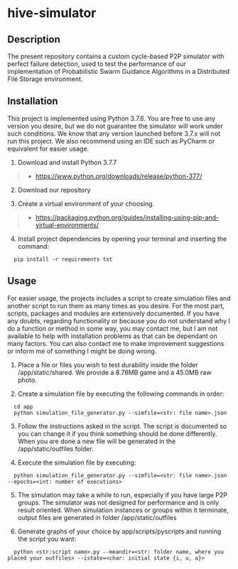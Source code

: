 # hive-simulator

##  Description
The present repository contains a custom cycle-based P2P simulator with perfect failure detection, used to test the performance of our implementation of Probabilistic Swarm Guidance Algorithms in a Distributed File Storage environment. 

##  Installation
This project is implemented using Python 3.7.6. You are free to use any version you desire, but we do not guarantee the simulator will work under such conditions. We know that any version launched before 3.7.x will not run this project. We also recommend using an IDE such as PyCharm or equivalent for easier usage.

1. Download and install Python 3.7.7
  > * https://www.python.org/downloads/release/python-377/

2. Download our repository

3. Create a virtual environment of your choosing.
  > * https://packaging.python.org/guides/installing-using-pip-and-virtual-environments/

4. Install project dependencies by opening your terminal and inserting the command:
```
  pip install -r requirements txt
```

## Usage
For easier usage, the projects includes a script to create simulation files and another script to run them as many times as you desire. For the most part, scripts, packages and modules are extensively documented. If you have any doubts, regarding functionality or because you do not understand why I do a function or method in some way, you may contact me, but I am not available to help with installation problems as that can be dependant on many factors. You can also contact me to make improvement suggestions or inform me of something I might be doing wrong.

1. Place a file or files you wish to test durability inside the folder /app/static/shared. We provide a 8.78MB game and a 45.0MB raw photo.

2. Create a simulation file by executing the following commands in order:
```
  cd app
  python simulation_file_generator.py --simfile=<str: file name>.json
```

3. Follow the instructions asked in the script. The script is documented so you can change it if you think something should be done differently. When you are done a new file will be generated in the /app/static/outfiles folder.

4. Execute the simulation file by executing:
```
  python simulation_file_generator.py --simfile=<str: file name>.json --epochs=<int: number of executions>
```

5. The simulation may take a while to run, especially if you have large P2P groups. The simulator was not designed for performance and is only result oriented. When simulation instances or groups within it terminate, output files are generated in folder /app/static/outfiles

6. Generate graphs of your choice by app/scripts/pyscripts and running the script you want:
```
  python <str:script name>.py --meandir=<str: folder name, where you placed your outfiles> --istate=<char: initial state {i, u, a}>
```
